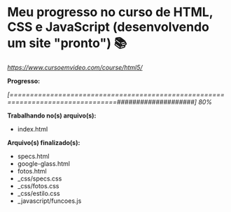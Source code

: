 # Meu progresso no curso de HTML, CSS e JavaScript (desenvolvendo um site "pronto") :books:

_https://www.cursoemvideo.com/course/html5/_



**Progresso:**

*[================================================================================####################] 80%*



**Trabalhando no(s) arquivo(s):**

 - index.html

**Arquivo(s) finalizado(s):**

- specs.html
- google-glass.html
- fotos.html
- _css/specs.css
- _css/fotos.css
- _css/estilo.css
- _javascript/funcoes.js

